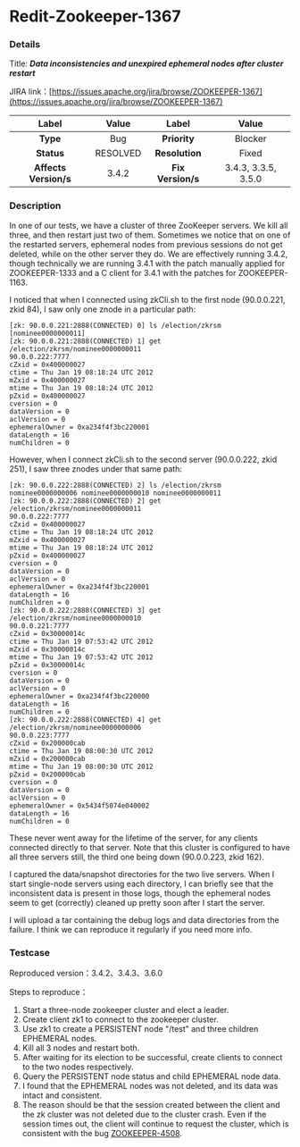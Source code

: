 # Redit-Zookeeper-1367

### Details

Title: ***Data inconsistencies and unexpired ephemeral nodes after cluster restart***

JIRA link：[https://issues.apache.org/jira/browse/ZOOKEEPER-1367](https://issues.apache.org/jira/browse/ZOOKEEPER-1367)

|         Label         |  Value   |       Label       |        Value        |
|:---------------------:|:--------:|:-----------------:|:-------------------:|
|       **Type**        |   Bug    |   **Priority**    |       Blocker       |
|      **Status**       | RESOLVED |  **Resolution**   |        Fixed        |
| **Affects Version/s** |  3.4.2   | **Fix Version/s** | 3.4.3, 3.3.5, 3.5.0 |

### Description

In one of our tests, we have a cluster of three ZooKeeper servers. We kill all three, and then restart just two of them. Sometimes we notice that on one of the restarted servers, ephemeral nodes from previous sessions do not get deleted, while on the other server they do. We are effectively running 3.4.2, though technically we are running 3.4.1 with the patch manually applied for ZOOKEEPER-1333 and a C client for 3.4.1 with the patches for ZOOKEEPER-1163.

I noticed that when I connected using zkCli.sh to the first node (90.0.0.221, zkid 84), I saw only one znode in a particular path:

```
[zk: 90.0.0.221:2888(CONNECTED) 0] ls /election/zkrsm
[nominee0000000011]
[zk: 90.0.0.221:2888(CONNECTED) 1] get /election/zkrsm/nominee0000000011
90.0.0.222:7777
cZxid = 0x400000027
ctime = Thu Jan 19 08:18:24 UTC 2012
mZxid = 0x400000027
mtime = Thu Jan 19 08:18:24 UTC 2012
pZxid = 0x400000027
cversion = 0
dataVersion = 0
aclVersion = 0
ephemeralOwner = 0xa234f4f3bc220001
dataLength = 16
numChildren = 0
```

However, when I connect zkCli.sh to the second server (90.0.0.222, zkid 251), I saw three znodes under that same path:

```
[zk: 90.0.0.222:2888(CONNECTED) 2] ls /election/zkrsm
nominee0000000006 nominee0000000010 nominee0000000011
[zk: 90.0.0.222:2888(CONNECTED) 2] get /election/zkrsm/nominee0000000011
90.0.0.222:7777
cZxid = 0x400000027
ctime = Thu Jan 19 08:18:24 UTC 2012
mZxid = 0x400000027
mtime = Thu Jan 19 08:18:24 UTC 2012
pZxid = 0x400000027
cversion = 0
dataVersion = 0
aclVersion = 0
ephemeralOwner = 0xa234f4f3bc220001
dataLength = 16
numChildren = 0
[zk: 90.0.0.222:2888(CONNECTED) 3] get /election/zkrsm/nominee0000000010
90.0.0.221:7777
cZxid = 0x30000014c
ctime = Thu Jan 19 07:53:42 UTC 2012
mZxid = 0x30000014c
mtime = Thu Jan 19 07:53:42 UTC 2012
pZxid = 0x30000014c
cversion = 0
dataVersion = 0
aclVersion = 0
ephemeralOwner = 0xa234f4f3bc220000
dataLength = 16
numChildren = 0
[zk: 90.0.0.222:2888(CONNECTED) 4] get /election/zkrsm/nominee0000000006
90.0.0.223:7777
cZxid = 0x200000cab
ctime = Thu Jan 19 08:00:30 UTC 2012
mZxid = 0x200000cab
mtime = Thu Jan 19 08:00:30 UTC 2012
pZxid = 0x200000cab
cversion = 0
dataVersion = 0
aclVersion = 0
ephemeralOwner = 0x5434f5074e040002
dataLength = 16
numChildren = 0
```

These never went away for the lifetime of the server, for any clients connected directly to that server. Note that this cluster is configured to have all three servers still, the third one being down (90.0.0.223, zkid 162).

I captured the data/snapshot directories for the two live servers. When I start single-node servers using each directory, I can briefly see that the inconsistent data is present in those logs, though the ephemeral nodes seem to get (correctly) cleaned up pretty soon after I start the server.

I will upload a tar containing the debug logs and data directories from the failure. I think we can reproduce it regularly if you need more info.

### Testcase

Reproduced version：3.4.2、3.4.3、3.6.0

Steps to reproduce：
1. Start a three-node zookeeper cluster and elect a leader.
2. Create client zk1 to connect to the zookeeper cluster.
3. Use zk1 to create a PERSISTENT node "/test" and three children EPHEMERAL nodes.
4. Kill all 3 nodes and restart both.
5. After waiting for its election to be successful, create clients to connect to the two nodes respectively.
6. Query the PERSISTENT node status and child EPHEMERAL node data.
7. I found that the EPHEMERAL nodes was not deleted, and its data was intact and consistent.
8. The reason should be that the session created between the client and the zk cluster was not deleted due to the cluster crash. Even if the session times out, the client will continue to request the cluster, which is consistent with the bug [ZOOKEEPER-4508](https://issues.apache.org/jira/browse/ZOOKEEPER-4508).
